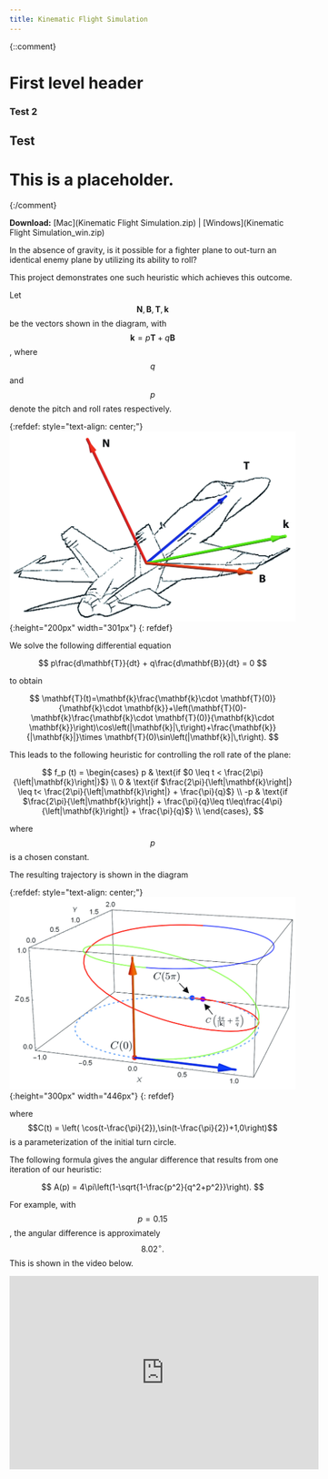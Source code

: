 ```yaml
---
title: Kinematic Flight Simulation
---
```

<head>
	<link rel="apple-touch-icon" sizes="180x180" href="/apple-touch-icon.png">
	<link rel="icon" type="image/png" sizes="32x32" href="/favicon-32x32.png">
	<link rel="icon" type="image/png" sizes="16x16" href="/favicon-16x16.png">
	<link rel="shortcut icon" type="image/x-icon" href="favicon.ico" />
	<link rel="manifest" href="/site.webmanifest">
	<link rel="mask-icon" href="/safari-pinned-tab.svg" color="#212262">
	<meta name="msapplication-TileColor" content="#da532c">
	<meta name="theme-color" content="#ffffff">
</head>

<script type="text/javascript" async
  src="https://cdnjs.cloudflare.com/ajax/libs/mathjax/2.7.5/MathJax.js?config=TeX-MML-AM_CHTML">
</script>

<style>
  img[src*="diagramcont.jpg"] {
	   border: 1px solid black;
	}
  img[src*="diagramvectors.jpg"] {
	   border: 1px solid black;
	}
iframe {
  width: 544px;
  height: 340px;
  margin-left: auto; 
  margin-right: auto;
}
figure{
  text-align: center;
  margin-left: auto; 
  margin-right: auto;
}
</style>
{::comment}

First level header
==================



### Test 2

## Test

# This is a placeholder.
{:/comment}

**Download:** [Mac](Kinematic Flight Simulation.zip) \| [Windows](Kinematic Flight Simulation_win.zip)

In the absence of gravity, is it possible for a fighter plane to out-turn an identical enemy plane by utilizing its ability to roll?

This project demonstrates one such heuristic which achieves this outcome.

Let $$\mathbf{N},\mathbf{B},\mathbf{T},\mathbf{k}$$ be the vectors shown in the diagram, with $$\mathbf{k} = p \mathbf{T} + q \mathbf{B}$$, where $$q$$ and $$p$$ denote the pitch and roll rates respectively.

{:refdef: style="text-align: center;"}
![](diagramvectors.jpg){:height="200px" width="301px"}
{: refdef}

We solve the following differential equation

$$
p\frac{d\mathbf{T}}{dt}  + q\frac{d\mathbf{B}}{dt} = 0
$$

to obtain

$$
\mathbf{T}(t)=\mathbf{k}\frac{\mathbf{k}\cdot \mathbf{T}(0)}{\mathbf{k}\cdot \mathbf{k}}+\left(\mathbf{T}(0)-\mathbf{k}\frac{\mathbf{k}\cdot \mathbf{T}(0)}{\mathbf{k}\cdot \mathbf{k}}\right)\cos\left(|\mathbf{k}|\,t\right)+\frac{\mathbf{k}}{|\mathbf{k}|}\times \mathbf{T}(0)\sin\left(|\mathbf{k}|\,t\right).
$$

This leads to the following heuristic for controlling the roll rate of the plane:

$$
  f_p (t) =
  \begin{cases}
                                   p & \text{if $0 \leq t < \frac{2\pi}{\left|\mathbf{k}\right|}$} \\
                                   0 & \text{if $\frac{2\pi}{\left|\mathbf{k}\right|} \leq  t< \frac{2\pi}{\left|\mathbf{k}\right|} +  \frac{\pi}{q}$} \\
                                    -p & \text{if $\frac{2\pi}{\left|\mathbf{k}\right|}  +  \frac{\pi}{q}\leq  t\leq\frac{4\pi}{\left|\mathbf{k}\right|} +  \frac{\pi}{q}$} \\
  \end{cases},
$$

where $$p$$ is a chosen constant.

The resulting trajectory is shown in the diagram

{:refdef: style="text-align: center;"}
![](diagramcont.jpg){:height="300px" width="446px"}
{: refdef}

where $$C(t) = \left( \cos(t-\frac{\pi}{2}),\sin(t-\frac{\pi}{2})+1,0\right)$$ is a parameterization of the initial turn circle.

The following formula gives the angular difference that results from one iteration of our heuristic:

$$
A(p) = 4\pi\left(1-\sqrt{1-\frac{p^2}{q^2+p^2}}\right).
$$

For example, with $$p = 0.15$$, the angular difference is approximately $$8.02^{\circ}.$$ This is shown in the video below.


<figure class="video_container">
  <iframe src="https://www.youtube.com/embed/yljpfUZ9SLk" frameborder="0" allowfullscreen="true"> </iframe>
</figure>

